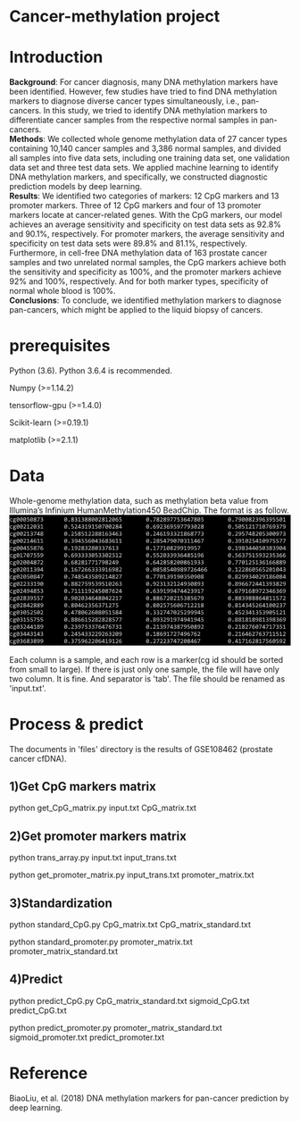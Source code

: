 # Cancer-methylation project
# Introduction
**Background**: For cancer diagnosis, many DNA methylation markers have been identified. However, few studies have tried to find DNA methylation markers to diagnose diverse cancer types simultaneously, i.e., pan-cancers. In this study, we tried to identify DNA methylation markers to differentiate cancer samples from the respective normal samples in pan-cancers.  
**Methods**: We collected whole genome methylation data of 27 cancer types containing 10,140 cancer samples and 3,386 normal samples, and divided all samples into five data sets, including one training data set, one validation data set and three test data sets. We applied machine learning to identify DNA methylation markers, and specifically, we constructed diagnostic prediction models by deep learning.  
**Results**: We identified two categories of markers: 12 CpG markers and 13 promoter markers. Three of 12 CpG markers and four of 13 promoter markers locate at cancer-related genes. With the CpG markers, our model achieves an average sensitivity and specificity on test data sets as 92.8% and 90.1%, respectively. For promoter markers, the average sensitivity and specificity on test data sets were 89.8% and 81.1%, respectively. Furthermore, in cell-free DNA methylation data of 163 prostate cancer samples and two unrelated normal samples, the CpG markers achieve both the sensitivity and specificity as 100%, and the promoter markers achieve 92% and 100%, respectively. And for both marker types, specificity of normal whole blood is 100%.  
**Conclusions**: To conclude, we identified methylation markers to diagnose pan-cancers, which might be applied to the liquid biopsy of cancers.


# prerequisites
Python (3.6). Python 3.6.4 is recommended.

Numpy (>=1.14.2)

tensorflow-gpu (>=1.4.0)

Scikit-learn (>=0.19.1)

matplotlib (>=2.1.1)

# Data
Whole-genome methylation data, such as methylation beta value from Illumina’s Infinium HumanMethylation450 BeadChip. The format is as follow.
![image](https://github.com/BiaoLiu2017/Cancer-methylation/blob/master/images/input.png)

Each column is a sample, and each row is a marker(cg id should be sorted from small to large). If there is just only one sample, the file will have only two column. It is fine. And separator is 'tab'. The file should be renamed as 'input.txt'.

# Process & predict

The documents in 'files' directory is the results of GSE108462 (prostate cancer cfDNA).

## 1)Get CpG markers matrix
python get_CpG_matrix.py input.txt CpG_matrix.txt

## 2)Get promoter markers matrix
python trans_array.py input.txt input_trans.txt

python get_promoter_matrix.py input_trans.txt promoter_matrix.txt

## 3)Standardization
python standard_CpG.py CpG_matrix.txt CpG_matrix_standard.txt

python standard_promoter.py promoter_matrix.txt promoter_matrix_standard.txt

## 4)Predict
python predict_CpG.py CpG_matrix_standard.txt sigmoid_CpG.txt predict_CpG.txt

python predict_promoter.py promoter_matrix_standard.txt sigmoid_promoter.txt predict_promoter.txt

# Reference
BiaoLiu, et al. (2018) DNA methylation markers for pan-cancer prediction by deep learning.
